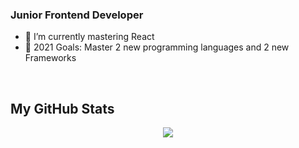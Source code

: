 ### Junior Frontend Developer

- :muscle: I’m currently mastering React
- :medal_sports: 2021 Goals: Master 2 new programming languages and 2 new Frameworks


<br/>

## My GitHub Stats

<p align="center">
<img  src="https://github-readme-stats.vercel.app/api?username=Julianb18&show_icons=true&count_private=true&line_height=27&text_color=c9cacc&icon_color=3FC075&bg_color=1d1f21&title_color=4494BB" />
</p>
